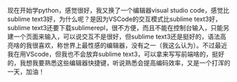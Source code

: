 现在开始学python，感觉很好，我又换了一个编辑器visual studio code，感觉比sublime text3好，为什么呢？是因为VSCode的交互模式比sublime text3好，sublime text3还要下载sublimerepl，很不方便，而且不能在控制台输入，只能另建一个页面来输入，可以说交互不是很好，但sublime text3还是挺好的，语法高亮啥的我很喜欢，称世界上最性感的编辑器，没有之一（我这么认为）。不过最近我在用VScode，但我也不会放弃sublime text3，可以拿来写写前端啥的，挺好的，我想我要熟悉这些编辑器快捷键，听说熟悉会提高编码效率，又是一个打浑的一天，加油！

